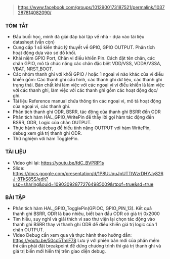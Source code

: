 > https://www.facebook.com/groups/1012900173187521/permalink/1037287814082090/

### TÓM TẮT
- Đầu buổi học, mình đã giải đáp bài tập về nhà - dựa vào tài liệu datasheet (vẫn còn)
- Cung cấp 1 số kiến thức lý thuyết về GPIO, GPIO OUTPUT. Phân tích hoạt động dựa vào sơ đồ khối.
- Khái niệm GPIO Port, Chân vi điều khiển Pin. Cách đặt tên chân, các chân GPIO, mô tả chức năng các chân đặc biệt VDD/VSS, VDDA/VSSA, VBAT, NRST,BOOT.
- Các nhóm thanh ghi với khối GPIO / hoặc 1 ngoại vi nào khác của vi điều khiển gồm: Các thanh ghi cấu hình, các thanh ghi dữ liệu, các thanh ghi trạng thái. Bản chất khi làm việc với các ngoại vi vi điều khiển là làm việc với các thanh ghi, làm việc với các thanh ghi gồm các hoạt động đọc/ ghi.
- Tài liệu Reference manual chứa thông tin các ngoại vi, mô tả hoạt động của ngoại vi, các thanh ghi.
- Phân tích thanh ghi ODR, BSRR, tác động của thanh ghi BSRR đến ODR
- Phân tích hàm HAL_GPIO_WritePin để thấy lời gọi hàm tác động đến BSRR, ODR, Logic của chân OUTPUT.
- Thực hành và debug để hiểu tính năng OUTPUT với hàm WritePin, debug xem giá trị thanh ghi ODR.
- Thử nghiệm với hàm TogglePin.
### TÀI LIỆU
- Video ghi lại: https://youtu.be/fdC_BVPRP1s
- Slide: https://docs.google.com/presentation/d/1P8UUquJpUTTtWzrDHYJy826J-8TkS85S/edit?usp=sharing&ouid=109030928772764985009&rtpof=true&sd=true
### BÀI TẬP
- Phân tích hàm HAL_GPIO_TogglePin(GPIOC, GPIO_PIN_13). Kết quả thanh ghi BSRR, ODR là bao nhiêu, biết ban đầu ODR có giá trị 0x2000
- Tìm hiểu, suy nghĩ và giải thích vì sao thư viện lại chọn tác động vào thanh ghi BSRR thay vì thanh ghi ODR để điều khiển giá trị logic của 1 chân OUTPUT.
- Video Debug cần xem qua và thực hành theo hướng dẫn: https://youtu.be/50cc5TmiF78
Lưu ý với phiên bản mới của phần mềm thì cần phải đặt breakpoint để dừng chương trình thì giá trị thanh ghi và giá trị biến mới hiển thị trên giao diện debug.
